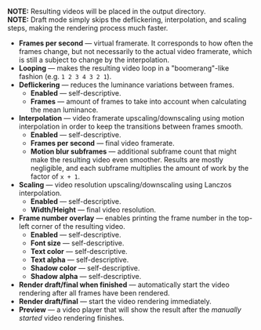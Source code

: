 **NOTE:** Resulting videos will be placed in the output directory.  
**NOTE:** Draft mode simply skips the deflickering, interpolation, and scaling steps, making the rendering process much faster.

* **Frames per second** — virtual framerate. It corresponds to how often the frames change, but not necessarily to the actual video framerate, which is still a subject to change by the interpolation.
* **Looping** — makes the resulting video loop in a "boomerang"-like fashion (e.g. `1 2 3 4 3 2 1`).
* **Deflickering** — reduces the luminance variations between frames.
    * **Enabled** — self-descriptive.
    * **Frames** — amount of frames to take into account when calculating the mean luminance.
* **Interpolation** — video framerate upscaling/downscaling using motion interpolation in order to keep the transitions between frames smooth.
    * **Enabled** — self-descriptive.
    * **Frames per second** — final video framerate.
    * **Motion blur subframes** — additional subframe count that might make the resulting video even smoother. Results are mostly negligible, and each subframe multiplies the amount of work by the factor of `x + 1`.
* **Scaling** — video resolution upscaling/downscaling using Lanczos interpolation.
    * **Enabled** — self-descriptive.
    * **Width/Height** — final video resolution.
* **Frame number overlay** — enables printing the frame number in the top-left corner of the resulting video.
    * **Enabled** — self-descriptive.
    * **Font size** — self-descriptive.
    * **Text color** — self-descriptive.
    * **Text alpha** — self-descriptive.
    * **Shadow color** — self-descriptive.
    * **Shadow alpha** — self-descriptive.
* **Render draft/final when finished** — automatically start the video rendering after all frames have been rendered.
* **Render draft/final** — start the video rendering immediately.
* **Preview** — a video player that will show the result after the _manually started_ video rendering finishes.
